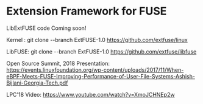 # Extension Framework for FUSE
LibExtFUSE code Coming soon!

Kernel : git clone --branch ExtFUSE-1.0 https://github.com/extfuse/linux 

LibFUSE: git clone --branch ExtFUSE-1.0 https://github.com/extfuse/libfuse

Open Source Summit, 2018 Presentation:
https://events.linuxfoundation.org/wp-content/uploads/2017/11/When-eBPF-Meets-FUSE-Improving-Performance-of-User-File-Systems-Ashish-Bijlani-Georgia-Tech.pdf

LPC'18 Video:
https://www.youtube.com/watch?v=XmoJCHNEp2w
